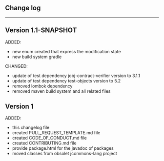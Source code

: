 ## Change log
----------------------

Version 1.1-SNAPSHOT
-------------

ADDED:
 
- new enum created that express the modification state 
- new build system gradle

CHANGED:

- update of test dependency jobj-contract-verifier version to 3.1.1
- update of test dependency test-objects version to 5.2
- removed lombok dependency
- removed maven build system and all related files

Version 1
-------------

ADDED:
 
- this changelog file
- created PULL_REQUEST_TEMPLATE.md file
- created CODE_OF_CONDUCT.md file
- created CONTRIBUTING.md file
- provide package.html for the javadoc of packages
- moved classes from obsolet jcommons-lang project


